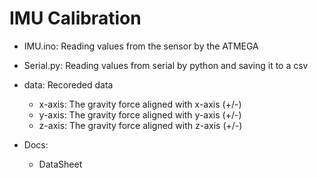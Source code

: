 # IMU Calibration

- IMU.ino: Reading values from the sensor by the ATMEGA

- Serial.py: Reading values from serial by python and saving it to a csv

- data: Recoreded data 
    - x-axis: The gravity force aligned with x-axis (+/-)
    - y-axis: The gravity force aligned with y-axis (+/-)
    - z-axis: The gravity force aligned with z-axis (+/-)

- Docs: 
    - DataSheet
